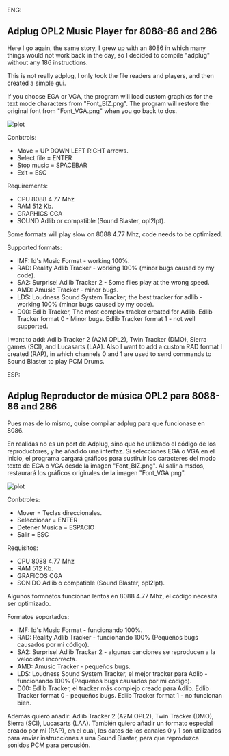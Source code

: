 ENG:

Adplug OPL2 Music Player for 8088-86 and 286
--------------------------------------------

Here I go again, the same story, I grew up with an 8086 in which many things would not work 
back in the day, so I decided to compile "adplug" without any 186 instructions.

This is not really adplug, I only took the file readers and players, and then created a simple gui.

If you choose EGA or VGA, the program will load custom graphics for the text mode characters from "Font_BIZ.png".
The program will restore the original font from "Font_VGA.png" when you go back to dos. 

![plot](https://raw.githubusercontent.com/mills32/Adplug-for-8088-86/master/adplay88_003.png)

Conbtrols: 
- Move = UP DOWN LEFT RIGHT arrows.
- Select file = ENTER
- Stop music = SPACEBAR
- Exit = ESC

Requirements:
- CPU 8088 4.77 Mhz
- RAM 512 Kb.
- GRAPHICS CGA
- SOUND Adlib or compatible (Sound Blaster, opl2lpt).

Some formats will play slow on 8088 4.77 Mhz, code needs to be optimized.

Supported formats:
- IMF: Id's Music Format - working 100%.
- RAD: Reality Adlib Tracker - working 100% (minor bugs caused by my code).
- SA2: Surprise! Adlib Tracker 2 - Some files play at the wrong speed.
- AMD: Amusic Tracker - minor bugs.
- LDS: Loudness Sound System Tracker, the best tracker for adlib - working 100% (minor bugs caused by my code).
- D00: Edlib Tracker, The most complex tracker created for Adlib.
  Edlib Tracker format 0 - Minor bugs. 
  Edlib Tracker format 1 - not well supported. 

I want to add: Adlib Tracker 2 (A2M OPL2), Twin Tracker (DMO), Sierra games (SCI), and Lucasarts (LAA).
Also I want to add a custom RAD format I created (RAP), in which channels 0 and 1 are used to send commands to Sound Blaster to play PCM Drums.

ESP:

Adplug Reproductor de música OPL2 para 8088-86 and 286
--------------------------------------------

Pues mas de lo mismo, quise compilar adplug para que funcionase en 8086.

En realidas no es un port de Adplug, sino que he utilizado el código de los reproductores, y he añadido una interfaz.
Si selecciones EGA o VGA en el inicio, el programa cargará gráficos para sustiruir los caracteres del modo texto de EGA 
o VGA desde la imagen "Font_BIZ.png". Al salir a msdos, restaurará los gráficos originales de la imagen "Font_VGA.png".

![plot](https://raw.githubusercontent.com/mills32/Adplug-for-8088-86/master/adplay88_003.png)

Conbtroles: 
- Mover = Teclas direccionales.
- Seleccionar = ENTER
- Detener Música = ESPACIO
- Salir = ESC

Requisitos:
- CPU 8088 4.77 Mhz
- RAM 512 Kb.
- GRAFICOS CGA
- SONIDO Adlib o compatible (Sound Blaster, opl2lpt).

Algunos formnatos funcionan lentos en 8088 4.77 Mhz, el código necesita ser optimizado.

Formatos soportados:
- IMF: Id's Music Format - funcionando 100%.
- RAD: Reality Adlib Tracker - funcionando 100% (Pequeños bugs causados por mi código).
- SA2: Surprise! Adlib Tracker 2 - algunas canciones se reproducen a la velocidad incorrecta.
- AMD: Amusic Tracker - pequeños bugs.
- LDS: Loudness Sound System Tracker, el mejor tracker para Adlib - funcionando 100% (Pequeños bugs causados por mi código).
- D00: Edlib Tracker, el tracker más complejo creado para Adlib.
  Edlib Tracker format 0 - pequeños bugs. 
  Edlib Tracker format 1 - no funcionan bien. 

Además quiero añadir: Adlib Tracker 2 (A2M OPL2), Twin Tracker (DMO), Sierra (SCI), Lucasarts (LAA).
También quiero añadir un formato especial creado por mi (RAP), en el cual, los datos de los canales 0 y 1 son utilizados para enviar 
instrucciones a una Sound Blaster, para que reproduzca sonidos PCM para percusión.
